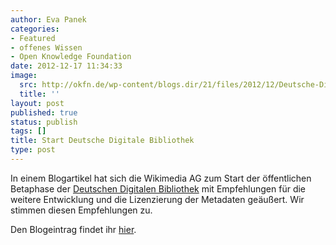 ```yaml
---
author: Eva Panek
categories:
- Featured
- offenes Wissen
- Open Knowledge Foundation
date: 2012-12-17 11:34:33
image:
  src: http://okfn.de/wp-content/blogs.dir/21/files/2012/12/Deutsche-Digi-Bib.png
  title: ''
layout: post
published: true
status: publish
tags: []
title: Start Deutsche Digitale Bibliothek
type: post
---
```


  
In einem Blogartikel hat sich die Wikimedia AG zum Start der öffentlichen Betaphase der [Deutschen Digitalen Bibliothek](http://www.deutsche-digitale-bibliothek.de/) mit Empfehlungen für die weitere Entwicklung und die Lizenzierung der Metadaten geäußert. Wir stimmen diesen Empfehlungen zu.

Den Blogeintrag findet ihr [hier](http://blog.wikimedia.de/2012/11/28/deutsche-digitale-bibliothek-beta-ddb/).